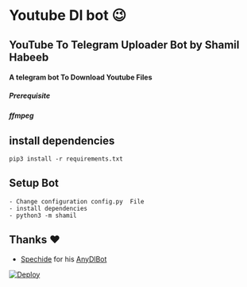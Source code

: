 # Youtube Dl bot 😉
## YouTube To Telegram Uploader Bot by Shamil Habeeb
#### A telegram bot To Download Youtube Files
##### Prerequisite
##### ffmpeg
  
    
## install dependencies
    pip3 install -r requirements.txt


## Setup Bot
    - Change configuration config.py  File
    - install dependencies
    - python3 -m shamil
    
## Thanks ❤️
* [Spechide](https://telegram.dog/SpEcHIDe) for his [AnyDlBot](https://github.com/SpEcHiDe/AnyDLBot)

[![Deploy](https://www.herokucdn.com/deploy/button.svg)](https://heroku.com/deploy)
